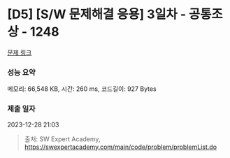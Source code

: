 # [D5] [S/W 문제해결 응용] 3일차 - 공통조상 - 1248 

[문제 링크](https://swexpertacademy.com/main/code/problem/problemDetail.do?contestProbId=AV15PTkqAPYCFAYD) 

### 성능 요약

메모리: 66,548 KB, 시간: 260 ms, 코드길이: 927 Bytes

### 제출 일자

2023-12-28 21:03



> 출처: SW Expert Academy, https://swexpertacademy.com/main/code/problem/problemList.do